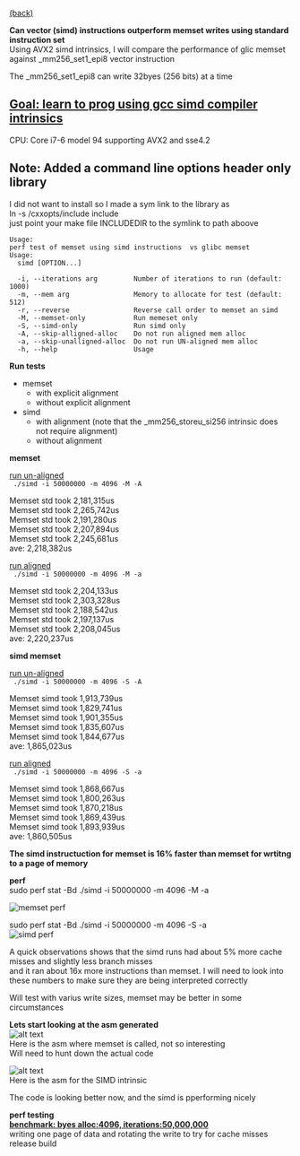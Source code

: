   
[(back)](../README.md)
  
**Can vector (simd) instructions outperform memset writes using standard instruction set**     
Using AVX2 simd intrinsics, I will compare the performance of glic memset against _mm256_set1_epi8 vector instruction  
  
The _mm256_set1_epi8 can write 32byes (256 bits) at a time  
  

## <ins>Goal: learn to prog using gcc simd compiler intrinsics<ins>  
CPU: Core i7-6 model 94 supporting AVX2 and sse4.2

## Note: Added a command line options header only library  
I did not want to install so I made a sym link to the library as  
ln -s <path>/cxxopts/include include  
just point your make file INCLUDEDIR to the symlink to path aboove  
  
```
Usage:  
perf test of memset using simd instructions  vs glibc memset  
Usage:  
  simd [OPTION...]  
  
  -i, --iterations arg         Number of iterations to run (default: 1000)  
  -m, --mem arg                Memory to allocate for test (default: 512)  
  -r, --reverse                Reverse call order to memset an simd  
  -M, --memset-only            Run memeset only  
  -S, --simd-only              Run simd only  
  -A, --skip-alligned-alloc    Do not run aligned mem alloc  
  -a, --skip-unalligned-alloc  Do not run UN-aligned mem alloc  
  -h, --help                   Usage  
```
  
**Run tests**  
   * memset  
      * with explicit alignment  
      * without explicit alignment  
   * simd  
      * with alignment (note that the _mm256_storeu_si256 intrinsic does not require alignment)  
      * without alignment   
   
   
**memset**   
  
<ins>run un-aligned</ins>  
```  ./simd -i 50000000 -m 4096 -M -A ```  
  
Memset std  took 2,181,315us  
Memset std  took 2,265,742us  
Memset std  took 2,191,280us  
Memset std  took 2,207,894us  
Memset std  took 2,245,681us  
  ave: 2,218,382us  
  
<ins>run aligned</ins>  
```  ./simd -i 50000000 -m 4096 -M -a ```  
  
Memset std  took 2,204,133us  
Memset std  took 2,303,328us  
Memset std  took 2,188,542us  
Memset std  took 2,197,137us  
Memset std  took 2,208,045us  
  ave: 2,220,237us  
  
**simd memset**  
  
<ins>run un-aligned</ins>  
```  ./simd -i 50000000 -m 4096 -S -A ```  
  
Memset simd took 1,913,739us  
Memset simd took 1,829,741us  
Memset simd took 1,901,355us  
Memset simd took 1,835,607us  
Memset simd took 1,844,677us  
  ave: 1,865,023us  

<ins>run aligned</ins>  
```  ./simd -i 50000000 -m 4096 -S -a ```  
  
Memset simd took 1,868,667us  
Memset simd took 1,800,263us  
Memset simd took 1,870,218us  
Memset simd took 1,869,439us  
Memset simd took 1,893,939us  
  ave: 1,860,505us  

**The simd instructuction for memset is 16% faster than memset for wrtitng to a page of memory**  
  

**perf**    
sudo perf stat -Bd ./simd -i 50000000 -m 4096 -M -a  
  
![memset perf]( screenshots/benchmark-memset-perf-not-aligned.png )    
  
sudo perf stat -Bd ./simd -i 50000000 -m 4096 -S -a  
![simd perf]( screenshots/benchmark-simd-perf-not-aligned.png )    

A quick observations shows that the simd runs had about 5% more cache misses and slightly less branch misses  
and it ran about 16x more instructions than memset.  I will need to look into these numbers to make sure they are being interpreted correctly  
  
Will test with varius write sizes, memset may be better in some circumstances  
  
  
**Lets start looking at the asm generated**    
![alt text]( screenshots/memset-O0-asm.png )  
Here is the asm where memset is called, not so interesting  
Will need to hunt down the actual code  
  
![alt text]( screenshots/mm256_storeu_si256-O0-asm.png )  
Here is the asm for the SIMD intrinsic  
  
The code is looking better now, and the simd is pperforming nicely  
   
**perf testing**    
**<ins>benchmark: byes alloc:4096, iterations:50,000,000</ins>**  
writing one page of data and rotating the write to try for cache misses  
release build  
  

